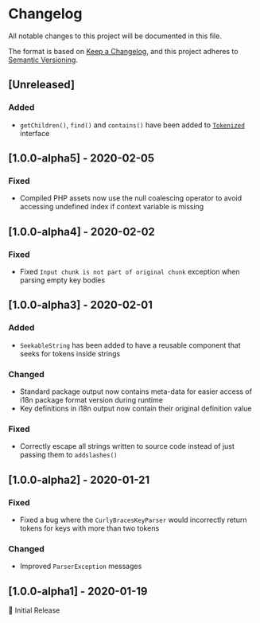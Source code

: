 # Changelog
All notable changes to this project will be documented in this file.

The format is based on [Keep a Changelog](https://keepachangelog.com/en/1.0.0/),
and this project adheres to [Semantic Versioning](https://semver.org/spec/v2.0.0.html).

## [Unreleased]
### Added
- `getChildren()`, `find()` and `contains()` have been added to [`Tokenized`](src/Tokens/Tokenized.php) interface
## [1.0.0-alpha5] - 2020-02-05
### Fixed
- Compiled PHP assets now use the null coalescing operator to avoid accessing undefined index if context variable is missing 

## [1.0.0-alpha4] - 2020-02-02
### Fixed
- Fixed `Input chunk is not part of original chunk` exception when parsing empty key bodies

## [1.0.0-alpha3] - 2020-02-01
### Added
- `SeekableString` has been added to have a reusable component that seeks for tokens inside strings

### Changed
- Standard package output now contains meta-data for easier access of i18n package format version during runtime
- Key definitions in i18n output now contain their original definition value

### Fixed
- Correctly escape all strings written to source code instead of just passing them to `addslashes()`

## [1.0.0-alpha2] - 2020-01-21
### Fixed
- Fixed a bug where the `CurlyBracesKeyParser` would incorrectly return tokens for keys with more than two tokens
  
### Changed
- Improved `ParserException` messages

## [1.0.0-alpha1] - 2020-01-19
🥳 Initial Release